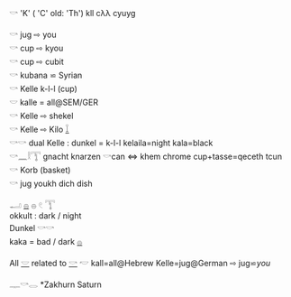 𓎡 'K'  ( 'C' old: 'Th')  kll cλλ cyuyg  

𓎡 jug ⇨ you  
𓎡 cup ⇨ kyou  
𓎡 cup ⇨ cubit  
𓎡 kubana ⋍ Syrian  
𓎡 Kelle k-l-l (cup)  
𓎟 kalle = all@SEM/GER  
𓎡 Kelle ⇨ shekel  
𓎡 Kelle ⇨ Kilo [𓆼](𓆼)  
𓎡𓎡 dual Kelle : dunkel = k-l-l kelaila=night kala=black  
𓎡𓈖𓎛𓇰 gnacht knarzen 𓎡can ⇔ khem chrome  cup+tasse=qeceth tcun  
𓎡 Korb (basket)  
𓎡 jug youkh dich dish  

𓂝  [𓐍](𓐍)  𓐍  𓏲  𓇰  
okkult : dark / night  
Dunkel 𓎡𓎡  
kaka = bad / dark [𓐍](𓐍)  

All [𓎟](𓎟) related to [𓎡](𓎡) 𓎢 kall=all@Hebrew Kelle=jug@German ⇨ jug⋍*you*  

𓊃𓎡𓂋 *Zakhurn Saturn  